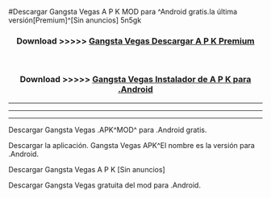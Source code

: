 #Descargar Gangsta Vegas  A P K MOD para ^Android gratis.la última versión[Premium]^[Sin anuncios] 5n5gk



<div align="center">
<h3>Download >>>>> <a href="https://es-web.web.app/?es= Gangsta Vegas ">Gangsta Vegas  Descargar A P K Premium</a></h3><br>

<h3>Download >>>>> <a href="https://es-web.web.app/?es= Gangsta Vegas ">Gangsta Vegas  Instalador de A P K para .Android</a></h3>
</div>


----------------------------------------------------------

----------------------------------------------------------

----------------------------------------------------------

Descargar Gangsta Vegas  .APK^MOD^ para .Android gratis.

Descargar la aplicación. Gangsta Vegas  APK^El nombre es la versión para .Android.

Descargar Gangsta Vegas  A P K [Sin anuncios]

Descargar Gangsta Vegas  gratuita del mod para .Android.